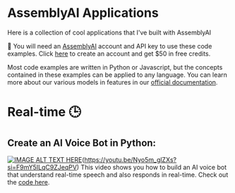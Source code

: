 # AssemblyAI Applications
Here is a collection of cool applications that I've built with AssemblyAI

🔑 You will need an [AssemblyAI](https://www.assemblyai.com/?utm_source=github&utm_medium=referral&utm_campaign=smitha) account and API key to use these code examples. Click [here](https://www.assemblyai.com/?utm_source=github&utm_medium=referral&utm_campaign=smitha) to create an account and get $50 in free credits.

Most code examples are written in Python or Javascript, but the concepts contained in these examples can be applied to any language. You can learn more about our various models in features in our [official documentation](https://www.assemblyai.com/docs/?utm_source=github&utm_medium=referral&utm_campaign=smitha).

# Real-time 🕒

## Create an AI Voice Bot in Python:
[![IMAGE ALT TEXT HERE](https://img.youtube.com/vi/Nyo5m_glZXs/0.jpg)](https://www.youtube.com/watch?v=Nyo5m_glZXs)(https://youtu.be/Nyo5m_glZXs?si=F9mY5ILqC9ZJeqPV)
This video shows you how to build an AI voice bot that understand real-time speech and also responds in real-time. Check out the [code here](https://github.com/smithakolan/AssemblyAI-Applications/tree/main/AI-Voice-Bot-Python-Dental-Assistant).
